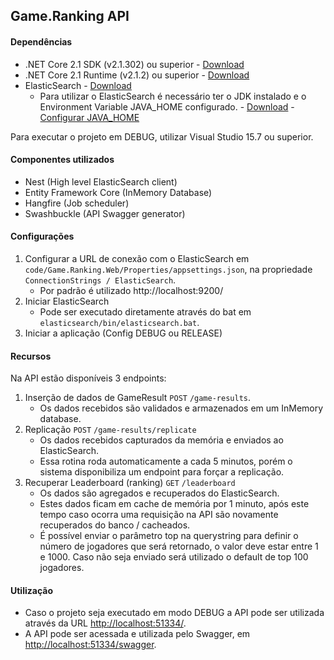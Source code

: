 ## Game.Ranking API


#### Dependências
* .NET Core 2.1 SDK (v2.1.302) ou superior - [Download](https://www.microsoft.com/net/download/thank-you/dotnet-sdk-2.1.302-windows-x64-installer ".NET Core 2.1 SDK")
* .NET Core 2.1 Runtime (v2.1.2) ou superior - [Download](https://www.microsoft.com/net/download/thank-you/dotnet-runtime-2.1.2-windows-hosting-bundle-installer ".NET Core 2.1 Runtime")
* ElasticSearch - [Download](https://www.elastic.co/downloads/elasticsearch "Download ElasticSearch")
    * Para utilizar o ElasticSearch é necessário ter o JDK instalado e o Environment Variable JAVA_HOME configurado. - [Download](http://www.oracle.com/technetwork/pt/java/javase/downloads/jdk8-downloads-2133151.html "JDK 8") - [Configurar JAVA_HOME](https://docs.oracle.com/cd/E19182-01/820-7851/inst_cli_jdk_javahome_t/ "Configurar JAVA_HOME")

Para executar o projeto em DEBUG, utilizar Visual Studio 15.7 ou superior.


#### Componentes utilizados
* Nest (High level ElasticSearch client)
* Entity Framework Core (InMemory Database)
* Hangfire (Job scheduler)
* Swashbuckle (API Swagger generator)


#### Configurações 
1. Configurar a URL de conexão com o ElasticSearch em `code/Game.Ranking.Web/Properties/appsettings.json`, na propriedade `ConnectionStrings / ElasticSearch`.
    * Por padrão é utilizado http://localhost:9200/
2. Iniciar ElasticSearch 
    * Pode ser executado diretamente através do bat em `elasticsearch/bin/elasticsearch.bat`.
3. Iniciar a aplicação (Config DEBUG ou RELEASE)


#### Recursos
Na API estão disponíveis 3 endpoints:
1. Inserção de dados de GameResult `POST` `/game-results`.
    * Os dados recebidos são validados e armazenados em um InMemory database.
2. Replicação `POST` `/game-results/replicate` 
    * Os dados recebidos capturados da memória e enviados ao ElasticSearch.
    * Essa rotina roda automaticamente a cada 5 minutos, porém o sistema disponibiliza um endpoint para forçar a replicação.
3. Recuperar Leaderboard (ranking) `GET` `/leaderboard`
    * Os dados são agregados e recuperados do ElasticSearch.
    * Estes dados ficam em cache de memória por 1 minuto, após este tempo caso ocorra uma requisição na API são novamente recuperados do banco / cacheados.
    * É possível enviar o parâmetro top na querystring para definir o número de jogadores que será retornado, o valor deve estar entre 1 e 1000. Caso não seja enviado será utilizado o default de top 100 jogadores.


#### Utilização
* Caso o projeto seja executado em modo DEBUG a API pode ser utilizada através da URL [http://localhost:51334/](http://localhost:51334/).
* A API pode ser acessada e utilizada pelo Swagger, em [http://localhost:51334/swagger](http://localhost:51334/swagger).
